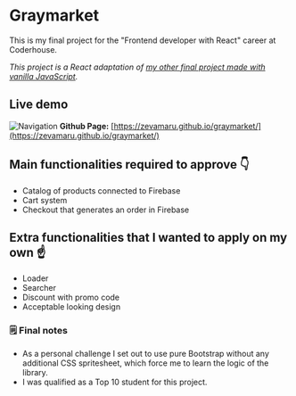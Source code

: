 # Graymarket

This is my final project for the "Frontend developer with React" career at Coderhouse.

_This project is a React adaptation of [my other final project made with vanilla JavaScript](https://github.com/zevamaru/mercadogris)._

## Live demo
![Navigation](https://raw.githubusercontent.com/zevamaru/graymarket/main/public/navigation.gif)
**Github Page:** [https://zevamaru.github.io/graymarket/](https://zevamaru.github.io/graymarket/)

## Main functionalities required to approve 👇
-   Catalog of products connected to Firebase
-   Cart system
-   Checkout that generates an order in Firebase

## Extra functionalities that I wanted to apply on my own ☝
-   Loader
-   Searcher
-   Discount with promo code
-   Acceptable looking design

### 🗒 Final notes
- As a personal challenge I set out to use pure Bootstrap without any additional CSS spritesheet, which force me to learn the logic of the library.
- I was qualified as a Top 10 student for this project.

